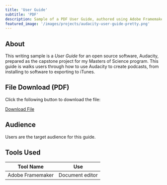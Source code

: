 ```yaml
---
title: 'User Guide'
subtitle: 'PDF'
description: Sample of a PDF User Guide, authored using Adobe Framemaker structured authoring.
featured_image: '/images/projects/audacity-user-guide-pretty.png'
---
```


## About

This writing sample is a <em>User Guide</em> for an open source software, Audacity, prepared as the capstone project for my Masters of Science program. This guide is walks users through how to use Audacity to create podcasts, from installing to software to exporting to iTunes.

## File Download (PDF)

Click the following button to download the file:

<a href="/uploads/Recording Podcasts with Audacity User Guide.pdf" class="button button--large">Download File <i class="fas fa-download"></i></a>

## Audience

Users are the target audience for this guide. 

## Tools Used 

<table>
	<thead>
		<tr>
			<th>Tool Name</th>
			<th>Use</th>
		</tr>
	</thead>
	<tbody>
		<tr>
			<td>Adobe Framemaker</td>
			<td>Document editor</td>
		</tr>
	</tbody>
</table>